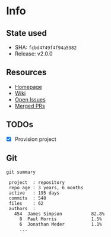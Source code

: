 # Info

## State used
- SHA: `fcbd4749f4f94a5982`
- Release: v2.0.0

## Resources
- [Homepage](https://howlerjs.com/)
- [Wiki](https://github.com/goldfire/howler.js#contents)
- [Open Issues](https://github.com/goldfire/howler.js/issues)
- [Merged PRs](https://github.com/goldfire/howler.js/pulls?utf8=%E2%9C%93&q=is%3Apr%20is%3Amerged%20)

## TODOs
- [x] Provision project

 
## Git
`git summary`
```
 project  : repository
 repo age : 3 years, 6 months
 active   : 195 days
 commits  : 548
 files    : 62
 authors  : 
   454  James Simpson           82.8%
     8  Paul Morris             1.5%
     6  Jonathan Meder          1.1%
     ...
```
